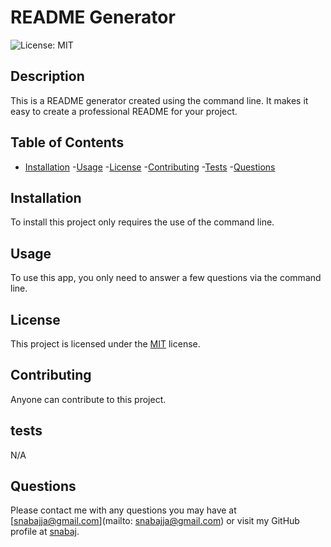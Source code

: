 # README Generator

![License: MIT](https://img.shields.io/badge/License-MIT-yellow.svg)

## Description

This is a README generator created using the command line. It makes it easy to create a professional README for your project.

## Table of Contents
- [Installation](#installlation)
-[Usage](#usage)
-[License](#license)
-[Contributing](#contributing)
-[Tests](#tests)
-[Questions](#questions)

## Installation

To install this project only requires the use of the command line.

## Usage

To use this app, you only need to answer a few questions via the command line.

## License
This project is licensed under the [MIT](https://opensource.org/licenses/MIT) license.

## Contributing

Anyone can contribute to this project.

## tests

N/A

## Questions
Please contact me with any questions you may have at [snabajja@gmail.com](mailto: snabajja@gmail.com) or visit my GitHub profile at [snabaj](https://github.com/snabaj).
